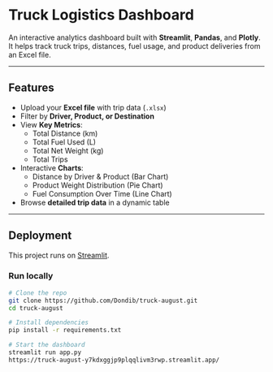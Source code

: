 #  Truck Logistics Dashboard

An interactive analytics dashboard built with **Streamlit**, **Pandas**, and **Plotly**.  
It helps track truck trips, distances, fuel usage, and product deliveries from an Excel file.

---

##  Features
- Upload your **Excel file** with trip data (`.xlsx`)
- Filter by **Driver, Product, or Destination**
- View **Key Metrics**:
  - Total Distance (km)  
  - Total Fuel Used (L)  
  - Total Net Weight (kg)  
  - Total Trips
- Interactive **Charts**:
  - Distance by Driver & Product (Bar Chart)  
  - Product Weight Distribution (Pie Chart)  
  - Fuel Consumption Over Time (Line Chart)  
- Browse **detailed trip data** in a dynamic table

---

##  Deployment
This project runs on [Streamlit]().

### Run locally
```bash
# Clone the repo
git clone https://github.com/Dondib/truck-august.git
cd truck-august

# Install dependencies
pip install -r requirements.txt

# Start the dashboard
streamlit run app.py
https://truck-august-y7kdxggjp9plqqlivm3rwp.streamlit.app/


